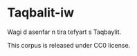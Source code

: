 # Taqbalit-iw
Wagi d asenfar n tira tefyart s Taqbaylit. 

This corpus is released under CC0 license. 
